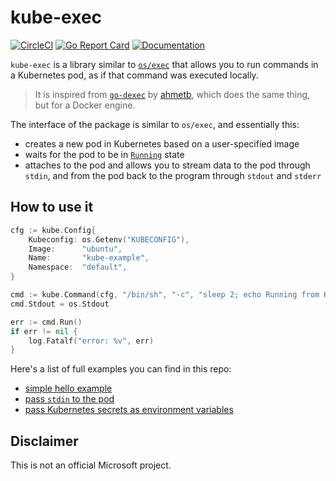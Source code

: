 kube-exec
=========

[![CircleCI](https://circleci.com/gh/radu-matei/kube-exec/tree/master.svg?style=shield&circle-token=13a8324e6b860dc9158a67d0102920047b5c1144)](https://circleci.com/gh/radu-matei/kube-exec)
[![Go Report Card](https://goreportcard.com/badge/github.com/radu-matei/kube-exec)](https://goreportcard.com/report/github.com/radu-matei/kube-exec)
[![Documentation](https://godoc.org/github.com/radu-matei/kube-exec?status.svg)](https://godoc.org/github.com/radu-matei/kube-exec)

`kube-exec` is a library similar to [`os/exec`][1] that allows you to run commands in a Kubernetes pod, as if that command was executed locally.
> It is inspired from [`go-dexec`][2] by [ahmetb][3], which does the same thing, but for a Docker engine.

The interface of the package is similar to `os/exec`, and essentially this:

- creates a new pod in Kubernetes based on a user-specified image
- waits for the pod to be in [`Running`](https://kubernetes.io/docs/concepts/workloads/pods/pod-lifecycle/) state
- attaches to the pod and allows you to stream data to the pod through `stdin`, and from the pod back to the program through `stdout` and `stderr`


How to use it
-------------

```go
cfg := kube.Config{
	Kubeconfig: os.Getenv("KUBECONFIG"),
	Image:      "ubuntu",
	Name:       "kube-example",
	Namespace:  "default",
}

cmd := kube.Command(cfg, "/bin/sh", "-c", "sleep 2; echo Running from Kubernetes pod;")
cmd.Stdout = os.Stdout

err := cmd.Run()
if err != nil {
	log.Fatalf("error: %v", err)
}
```


Here's a list of full examples you can find in this repo:

- [simple hello example](/examples/hello/main.go)
- [pass `stdin` to the pod](/examples/stdin/main.go)
- [pass Kubernetes secrets as environment variables](/examples/secrets/main.go)


[1]: https://golang.org/pkg/os/exec
[2]: https://github.com/ahmetb/go-dexec
[3]: https://twitter.com/ahmetb

[4]: /examples/main.go


Disclaimer
----------

This is not an official Microsoft project.
